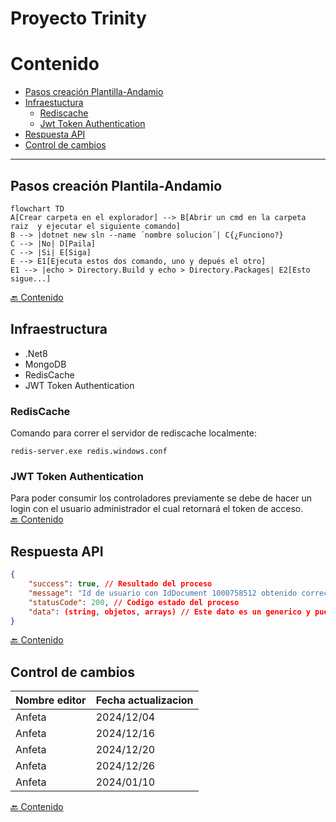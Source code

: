 # Proyecto Trinity

# Contenido
- [Pasos creación Plantilla-Andamio](#pasos-creación-plantila-andamio)
- [Infraestuctura](#infraestructura)
    - [Rediscache](#rediscache)
    - [Jwt Token Authentication](#jwt-token-authentication)
- [Respuesta API](#respuesta-api)
- [Control de cambios](#control-de-cambios)
---
    
## Pasos creación Plantila-Andamio

```mermaid
flowchart TD
A[Crear carpeta en el explorador] --> B[Abrir un cmd en la carpeta raiz  y ejecutar el siguiente comando]
B --> |dotnet new sln --name ´nombre solucion´| C{¿Funciono?}
C --> |No| D[Paila]
C --> |Si| E[Siga]
E --> E1[Ejecuta estos dos comando, uno y depués el otro]
E1 --> |echo > Directory.Build y echo > Directory.Packages| E2[Esto sigue...]
```
[🔙 Contenido](#contenido) 

## Infraestructura
 - .Net8
 - MongoDB
 - RedisCache
 - JWT Token Authentication

### RedisCache
Comando para correr el servidor de rediscache localmente:   
```
redis-server.exe redis.windows.conf
```

### JWT Token Authentication
Para poder consumir los controladores previamente se debe de hacer un login con el usuario administrador el cual retornará el token de acceso.  
[🔙 Contenido](#contenido) 

## Respuesta API
```json
{
    "success": true, // Resultado del proceso
    "message": "Id de usuario con IdDocument 1000758512 obtenido correctamente", // Mensaje final del proceso
    "statusCode": 200, // Codigo estado del proceso
    "data": (string, objetos, arrays) // Este dato es un generico y puede traer cualquier resultado que la operación requiera
}
``` 
[🔙 Contenido](#contenido) 

## Control de cambios
| Nombre editor | Fecha actualizacion |
|---------------|---------------------|
| Anfeta        | 2024/12/04          |
| Anfeta        | 2024/12/16          |
| Anfeta        | 2024/12/20          |
| Anfeta        | 2024/12/26          |
| Anfeta        | 2024/01/10          |

[🔙 Contenido](#contenido) 
